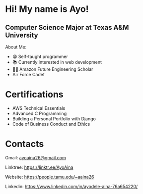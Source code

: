 # Hi! My name is Ayo!
## Computer Science Major at Texas A&M University
About Me:

* 😁 Self-taught programmer
* 📚 Currently interested in web development
* 👨‍🎓 Amazon Future Engineering Scholar
* Air Force Cadet

# Certifications
* AWS Technical Essentials
* Advanced C Programming
* Building a Personal Portfolio with Django
* Code of Business Conduct and Ethics

# Contacts
Gmail: ayoaina26@gmail.com

Linktree: https://linktr.ee/AyoAina

Website: https://people.tamu.edu/~aaina26

Linkedin: https://www.linkedin.com/in/ayodele-aina-76a654220/

